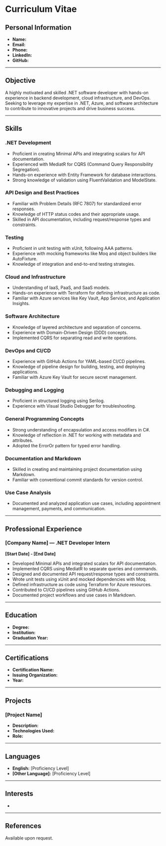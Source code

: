 # Curriculum Vitae

## Personal Information
- **Name:** 
- **Email:** 
- **Phone:** 
- **LinkedIn:** 
- **GitHub:** 

---

## Objective
A highly motivated and skilled .NET software developer with hands-on experience in backend development, cloud infrastructure, and DevOps. Seeking to leverage my expertise in .NET, Azure, and software architecture to contribute to innovative projects and drive business success.

---

## Skills

### .NET Development
- Proficient in creating Minimal APIs and integrating scalars for API documentation.
- Experienced with MediatR for CQRS (Command Query Responsibility Segregation).
- Hands-on experience with Entity Framework for database interactions.
- Strong knowledge of validation using FluentValidation and ModelState.

### API Design and Best Practices
- Familiar with Problem Details (RFC 7807) for standardized error responses.
- Knowledge of HTTP status codes and their appropriate usage.
- Skilled in API documentation, including request/response types and constraints.

### Testing
- Proficient in unit testing with xUnit, following AAA patterns.
- Experience with mocking frameworks like Moq and object builders like AutoFixture.
- Knowledge of integration and end-to-end testing strategies.

### Cloud and Infrastructure
- Understanding of IaaS, PaaS, and SaaS models.
- Hands-on experience with Terraform for defining infrastructure as code.
- Familiar with Azure services like Key Vault, App Service, and Application Insights.

### Software Architecture
- Knowledge of layered architecture and separation of concerns.
- Experience with Domain-Driven Design (DDD) concepts.
- Implemented CQRS for separating read and write operations.

### DevOps and CI/CD
- Experience with GitHub Actions for YAML-based CI/CD pipelines.
- Knowledge of pipeline design for building, testing, and deploying applications.
- Familiar with Azure Key Vault for secure secret management.

### Debugging and Logging
- Proficient in structured logging using Serilog.
- Experience with Visual Studio Debugger for troubleshooting.

### General Programming Concepts
- Strong understanding of encapsulation and access modifiers in C#.
- Knowledge of reflection in .NET for working with metadata and attributes.
- Adopted the ErrorOr pattern for typed error handling.

### Documentation and Markdown
- Skilled in creating and maintaining project documentation using Markdown.
- Familiar with conventional commit standards for version control.

### Use Case Analysis
- Documented and analyzed application use cases, including appointment management, payments, and communication.

---

## Professional Experience

### [Company Name] — .NET Developer Intern
**[Start Date] - [End Date]**
- Developed Minimal APIs and integrated scalars for API documentation.
- Implemented CQRS using MediatR to separate queries and commands.
- Designed and documented API request/response types and constraints.
- Wrote unit tests using xUnit and mocked dependencies with Moq.
- Defined infrastructure as code using Terraform for Azure resources.
- Contributed to CI/CD pipelines using GitHub Actions.
- Documented project workflows and use cases in Markdown.

---

## Education
- **Degree:** 
- **Institution:** 
- **Graduation Year:** 

---

## Certifications
- **Certification Name:** 
- **Issuing Organization:** 
- **Year:** 

---

## Projects

### [Project Name]
- **Description:** 
- **Technologies Used:** 
- **Role:** 

---

## Languages
- **English:** [Proficiency Level]
- **[Other Language]:** [Proficiency Level]

---

## Interests
- 

---

## References
Available upon request.